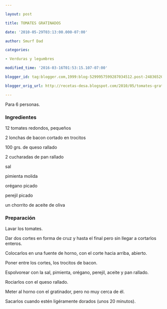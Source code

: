 ```yaml
---

layout: post

title: TOMATES GRATINADOS

date: '2010-05-29T03:13:00.000-07:00'

author: Smurf Dad

categories:

- Verduras y legumbres

modified_time: '2016-03-16T01:53:15.107-07:00'

blogger_id: tag:blogger.com,1999:blog-5299957599287034512.post-2483652067419839162

blogger_orig_url: http://recetas-desa.blogspot.com/2010/05/tomates-gratinados.html

---
```


Para 6 personas.

<h3>Ingredientes</h3>

12 tomates redondos, pequeños

2 lonchas de bacon cortado en trocitos

100 grs. de queso rallado

2 cucharadas de pan rallado

sal

pimienta molida

orégano picado

perejil picado

un chorrito de aceite de oliva

<h3>Preparación</h3>

Lavar los tomates.

Dar dos cortes en forma de cruz y hasta el final pero sin llegar a cortarlos enteros.

Colocarlos en una fuente de horno, con el corte hacia arriba, abierto.

Poner entre los cortes, los trocitos de bacon.

Espolvorear con la sal, pimienta, orégano, perejil, aceite y pan rallado.

Rociarlos con el queso rallado.

Meter al horno con el gratinador, pero no muy cerca de él.

Sacarlos cuando estén ligéramente dorados (unos 20 minutos).